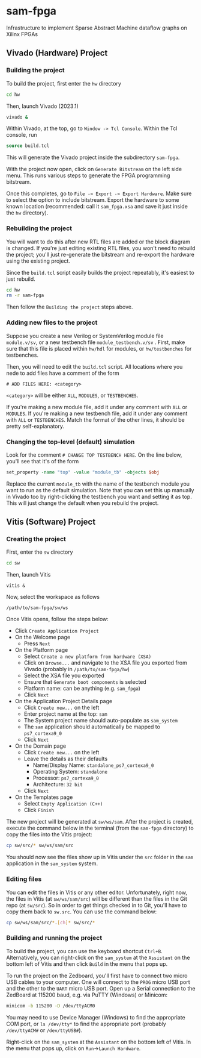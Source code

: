 # sam-fpga
Infrastructure to implement Sparse Abstract Machine dataflow graphs on Xilinx FPGAs

## Vivado (Hardware) Project

### Building the project
To build the project, first enter the `hw` directory
```bash
cd hw
```

Then, launch Vivado (2023.1)
```bash
vivado &
```

Within Vivado, at the top, go to `Window -> Tcl Console`. Within the Tcl console, run
```tcl
source build.tcl
```

This will generate the Vivado project inside the subdirectory `sam-fpga`.

With the project now open, click on `Generate Bitstream` on the left side menu. This runs various steps to generate the FPGA programming bitstream. 

Once this completes, go to `File -> Export -> Export Hardware`. Make sure to select the option to include bitstream. Export the hardware to some known location (recommended: call it `sam_fpga.xsa` and save it just inside the `hw` directory).

### Rebuilding the project
You will want to do this after new RTL files are added or the block diagram is changed. If you're just editing existing RTL files, you won't need to rebuild the project; you'll just re-generate the bitstream and re-export the hardware using the existing project.

Since the `build.tcl` script easily builds the project repeatably, it's easiest to just rebuild.
```bash
cd hw
rm -r sam-fpga
```
Then follow the `Building the project` steps above.

### Adding new files to the project
Suppose you create a new Verilog or SystemVerilog module file `module.v/sv`, or a new testbench file `module_testbench.v/sv` . First, make sure that this file is placed within `hw/hdl` for modules, or `hw/testbenches` for testbenches. 

Then, you will need to edit the `build.tcl` script. All locations where you nede to add files have a comment of the form 

```
# ADD FILES HERE: <category>
```

`<category>` will be either `ALL`, `MODULES`, or `TESTBENCHES`.

If you're making a new module file, add it under any comment with `ALL` or `MODULES`. If you're making a new testbench file, add it under any comment with `ALL` or `TESTBENCHES`. Match the format of the other lines, it should be pretty self-explanatory.

### Changing the top-level (default) simulation
Look for the comment `# CHANGE TOP TESTBENCH HERE`. On the line below, you'll see that it's of the form

```tcl
set_property -name "top" -value "module_tb" -objects $obj
```

Replace the current `module_tb` with the name of the testbench module you want to run as the default simulation. Note that you can set this up manually in Vivado too by right-clicking the testbench you want and setting it as top. This will just change the default when you rebuild the project.



## Vitis (Software) Project

### Creating the project
First, enter the `sw` directory
```bash
cd sw
```

Then, launch Vitis
```
vitis &
```

Now, select the workspace as follows
```
/path/to/sam-fpga/sw/ws
```

Once Vitis opens, follow the steps below:
- Click `Create Application Project`
- On the Welcome page
    - Press `Next`
- On the Platform page
    - Select `Create a new platform from hardware (XSA)`
    - Click on `Browse...` and navigate to the XSA file you exported from Vivado (probably in `/path/to/sam-fpga/hw`)
    - Select the XSA file you exported
    - Ensure that `Generate boot components` is selected
    - Platform name: can be anything (e.g. `sam_fpga`)
    - Click `Next`
- On the Application Project Details page
    - Click `Create new...` on the left
    - Enter project name at the top: `sam`
    - The System project name should auto-populate as `sam_system`
    - The `sam` application should automatically be mapped to `ps7_cortexa9_0`
    - Click `Next`
- On the Domain page
    - Click `Create new...` on the left
    - Leave the details as their defaults
        - Name/Display Name: `standalone_ps7_cortexa9_0`
        - Operating System: `standalone`
        - Processor: `ps7_cortexa9_0`
        - Architecture: `32 bit`
    - Click `Next`
- On the Templates page
    - Select `Empty Application (C++)`
    - Click `Finish`

The new project will be generated at `sw/ws/sam`. After the project is created, execute the command below in the terminal (from the `sam-fpga` directory) to copy the files into the Vitis project:

```bash
cp sw/src/* sw/ws/sam/src
```

You should now see the files show up in Vitis under the `src` folder in the `sam` application in the `sam_system` system. 

### Editing files

You can edit the files in Vitis or any other editor. Unfortunately, right now, the files in Vitis (at `sw/ws/sam/src`) will be different than the files in the Git repo (at `sw/src`). So in order to get things checked in to Git, you'll have to copy them back to `sw.src`. You can use the command below:

```bash
cp sw/ws/sam/src/*.[ch]* sw/src/*
```

### Building and running the project

To build the project, you can use the keyboard shortcut `Ctrl+B`. Alternatively, you can right-click on the `sam_system` at the `Assistant` on the bottom left of Vitis and then click `Build` in the menu that pops up. 

To run the project on the Zedboard, you'll first have to connect two micro USB cables to your computer. One will connect to the `PROG` micro USB port and the other to the `UART` micro USB port. Open up a Serial connection to the ZedBoard at 115200 baud, e.g. via PuTTY (Windows) or Minicom:
```bash
minicom -b 115200 -D /dev/ttyACM0
```

You may need to use Device Manager (Windows) to find the appropriate COM port, or `ls /dev/tty*` to find the appropriate port (probably `/dev/ttyACM#` or `/dev/ttyUSB#`). 

Right-click on the `sam_system` at the `Assistant` on the bottom left of Vitis. In the menu that pops up, click on `Run`->`Launch Hardware`. 
